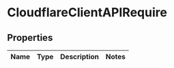 # CloudflareClientAPIRequire

## Properties
Name | Type | Description | Notes
------------ | ------------- | ------------- | -------------
